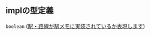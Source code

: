 ## implの型定義

`boolean` ([駅・路線が駅メモに実装されているか表現します](tree_segment-properties-頂点リスト-探索部分木の頂点-properties-駅路線が駅メモに実装されているか表現します.md))
